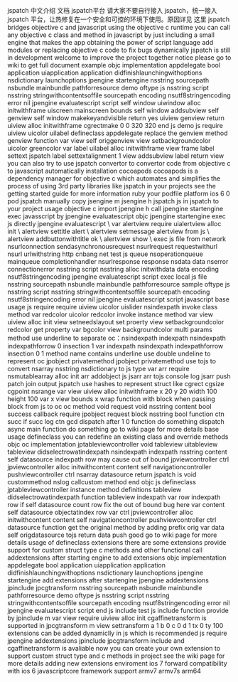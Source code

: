 jspatch 中文介绍 文档 jspatch平台 请大家不要自行接入 jspatch，统一接入 jspatch 平台，让热修复在一个安全和可控的环境下使用。原因详见 这里 jspatch bridges objective c and javascript using the objective c runtime you can call any objective c class and method in javascript by just including a small engine that makes the app obtaining the power of script language add modules or replacing objective c code to fix bugs dynamically jspatch is still in development welcome to improve the project together notice please go to wiki to get full document example objc implementation appdelegate bool application uiapplication application didfinishlaunchingwithoptions nsdictionary launchoptions jpengine startengine nsstring sourcepath nsbundle mainbundle pathforresource demo oftype js nsstring script nsstring stringwithcontentsoffile sourcepath encoding nsutf8stringencoding error nil jpengine evaluatescript script self window uiwindow alloc initwithframe uiscreen mainscreen bounds self window addsubview self genview self window makekeyandvisible return yes uiview genview return uiview alloc initwithframe cgrectmake 0 0 320 320 end js demo js require uiview uicolor uilabel defineclass appdelegate replace the genview method genview function var view self origgenview view setbackgroundcolor uicolor greencolor var label uilabel alloc initwithframe view frame label settext jspatch label settextalignment 1 view addsubview label return view you can also try to use jspatch convertor to convertor code from objective c to javascript automatically installation cocoapods cocoapods is a dependency manager for objective c which automates and simplifies the process of using 3rd party libraries like jspatch in your projects see the getting started guide for more information ruby your podfile platform ios 6 0 pod jspatch manually copy jsengine m jsengine h jspatch js in jspatch to your project usage objective c import jpengine h call jpengine startengine exec javasscript by jpengine evaluatescript objc jpengine startengine exec js directly jpengine evaluatescript \ var alertview require uialertview alloc init \ alertview settitle alert \ alertview setmessage alertview from js \ alertview addbuttonwithtitle ok \ alertview show \ exec js file from network nsurlconnection sendasynchronousrequest nsurlrequest requestwithurl nsurl urlwithstring http cnbang net test js queue nsoperationqueue mainqueue completionhandler nsurlresponse response nsdata data nserror connectionerror nsstring script nsstring alloc initwithdata data encoding nsutf8stringencoding jpengine evaluatescript script exec local js file nsstring sourcepath nsbundle mainbundle pathforresource sample oftype js nsstring script nsstring stringwithcontentsoffile sourcepath encoding nsutf8stringencoding error nil jpengine evaluatescript script javascript base usage js require require uiview uicolor uislider nsindexpath invoke class method var redcolor uicolor redcolor invoke instance method var view uiview alloc init view setneedslayout set proerty view setbackgroundcolor redcolor get property var bgcolor view backgroundcolor multi params method use underline to separate oc：nsindexpath indexpath nsindexpath indexpathforrow 0 insection 1 var indexpath nsindexpath indexpathforrow insection 0 1 method name contains underline use double undeline to represent oc jpobject privatemethod jpobject privatemethod use tojs to convert nsarray nsstring nsdictionary to js type var arr require nsmutablearray alloc init arr addobject js jsarr arr tojs console log jsarr push patch join output jspatch use hashes to represent struct like cgrect cgsize cgpoint nsrange var view uiview alloc initwithframe x 20 y 20 width 100 height 100 var x view bounds x wrap function with block when passing block from js to oc oc method void request void nsstring content bool success callback require jpobject request block nsstring bool function ctn succ if succ log ctn gcd dispatch after 1 0 function do something dispatch async main function do something go to wiki page for more details base usage defineclass you can redefine an existing class and override methods objc oc implementation jptableviewcontroller void tableview uitableview tableview didselectrowatindexpath nsindexpath indexpath nsstring content self datasource indexpath row may cause out of bound jpviewcontroller ctrl jpviewcontroller alloc initwithcontent content self navigationcontroller pushviewcontroller ctrl nsarray datasource return jspatch is void custommethod nslog callcustom method end objc js defineclass jptableviewcontroller instance method definitions tableview didselectrowatindexpath function tableview indexpath var row indexpath row if self datasource count row fix the out of bound bug here var content self datasource objectatindex row var ctrl jpviewcontroller alloc initwithcontent content self navigationcontroller pushviewcontroller ctrl datasource function get the original method by adding prefix orig var data self origdatasource tojs return data push good go to wiki page for more details usage of defineclass extensions there are some extensions provide support for custom struct type c methods and other functional call addextensions after starting engine to add extensions objc implementation appdelegate bool application uiapplication application didfinishlaunchingwithoptions nsdictionary launchoptions jpengine startengine add extensions after startengine jpengine addextensions jpinclude jpcgtransform nsstring sourcepath nsbundle mainbundle pathforresource demo oftype js nsstring script nsstring stringwithcontentsoffile sourcepath encoding nsutf8stringencoding error nil jpengine evaluatescript script end js include test js include function provide by jpinclude m var view require uiview alloc init cgaffinetransform is supported in jpcgtransform m view settransform a 1 b 0 c 0 d 1 tx 0 ty 100 extensions can be added dynamiclly in js which is recommended js require jpengine addextensions jpinclude jpcgtransform include and cgaffinetransform is avaliable now you can create your own extension to support custom struct type and c methods in project see the wiki page for more details adding new extensions enviroment ios 7 forward compatibility with ios 6 javascriptcore framework support armv7 armv7s arm64